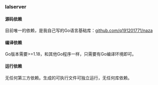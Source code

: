 ### lalserver

#### 源码依赖

目前唯一的依赖，是我自己写的Go语言基础库：[github.com/q191201771/naza](https://github.com/q191201771/naza)

#### 编译依赖

Go版本需要>=1.18，和其他Go程序一样，只需要有Go编译环境即可。

#### 运行依赖

无任何第三方依赖。生成的可执行文件可独立运行，无任何库依赖。
